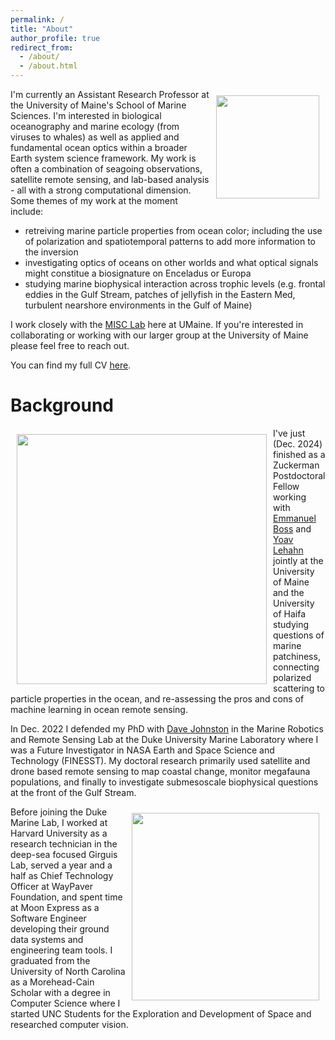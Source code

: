 ```yaml
---
permalink: /
title: "About"
author_profile: true
redirect_from: 
  - /about/
  - /about.html
---
```


<img style="float: right; padding: 10px 10px 10px 10px;" src="http://patrickcgray.github.io/images/LC08_AfterFlorence_smaller.jpg" width=165>

I'm currently an Assistant Research Professor at the University of Maine's School of Marine Sciences. I'm interested in biological oceanography and marine ecology (from viruses to whales) as well as applied and fundamental ocean optics within a broader Earth system science framework. My work is often a combination of seagoing observations, satellite remote sensing, and lab-based analysis - all with a strong computational dimension. Some themes of my work at the moment include:

* retreiving marine particle properties from ocean color; including the use of polarization and spatiotemporal patterns to add more information to the inversion
* investigating optics of oceans on other worlds and what optical signals might constitue a biosignature on Enceladus or Europa
* studying marine biophysical interaction across trophic levels (e.g. frontal eddies in the Gulf Stream, patches of jellyfish in the Eastern Med, turbulent nearshore environments in the Gulf of Maine)

I work closely with the [MISC Lab](https://misclab.umeoce.maine.edu/) here at UMaine. If you're interested in collaborating or working with our larger group at the University of Maine please feel free to reach out.

You can find my full CV [here](https://docs.google.com/document/d/1fiWKVqXFyx6xo0pPIZ65P--gTuywmskUiO2YivrKHYs/edit).

Background 
======

<img style="float: left; padding: 10px 10px 10px 10px;" src="http://patrickcgray.github.io/images/pcg_shearwater_altum.JPG" width=400>

I've just (Dec. 2024) finished as a Zuckerman Postdoctoral Fellow working with [Emmanuel Boss](https://misclab.umeoce.maine.edu/boss/boss.php) and [Yoav Lehahn](https://www.crossmar.net/) jointly at the University of Maine and the University of Haifa studying questions of marine patchiness, connecting polarized scattering to particle properties in the ocean, and re-assessing the pros and cons of machine learning in ocean remote sensing. 

In Dec. 2022 I defended my PhD with [Dave Johnston](https://nicholas.duke.edu/people/faculty/johnston) in the Marine Robotics and Remote Sensing Lab at the Duke University Marine Laboratory where I was a Future Investigator in NASA Earth and Space Science and Technology (FINESST). My doctoral research primarily used satellite and drone based remote sensing to map coastal change, monitor megafauna populations, and finally to investigate submesoscale biophysical questions at the front of the Gulf Stream.

<img style="float: right; padding: 10px 10px 10px 10px;" src="http://patrickcgray.github.io/images/pg_dj_jd_antarctica.jpeg" width=300>

Before joining the Duke Marine Lab, I worked at Harvard University as a research technician in the deep-sea focused Girguis Lab, served a year and a half as Chief Technology Officer at WayPaver Foundation, and spent time at Moon Express as a Software Engineer developing their ground data systems and engineering team tools. I graduated from the University of North Carolina as a Morehead-Cain Scholar with a degree in Computer Science where I started UNC Students for the Exploration and Development of Space and researched computer vision.


